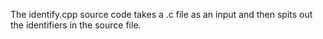 The identify.cpp source code takes a .c file as an input and then spits out the identifiers in the source file.
